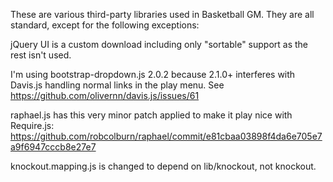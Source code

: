 These are various third-party libraries used in Basketball GM. They are all
standard, except for the following exceptions:

jQuery UI is a custom download including only "sortable" support as the rest
isn't used.

I'm using bootstrap-dropdown.js 2.0.2 because 2.1.0+ interferes with Davis.js
handling normal links in the play menu. See
https://github.com/olivernn/davis.js/issues/61

raphael.js has this very minor patch applied to make it play nice with
Require.js: https://github.com/robcolburn/raphael/commit/e81cbaa03898f4da6e705e7a9f6947cccb8e27e7

knockout.mapping.js is changed to depend on lib/knockout, not knockout.